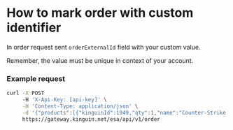 # How to mark order with custom identifier

In order request sent `orderExternalId` field with your custom value.

Remember, the value must be unique in context of your account.

### Example request

```bash
curl -X POST
     -H 'X-Api-Key: [api-key]' \
     -H 'Content-Type: application/json' \
     -d '{"products":[{"kinguinId":1949,"qty":1,"name":"Counter-Strike: Source Steam CD Key","price":5.79}],"orderExternalId":"ZETHAE8IVEIKU"}' \
     https://gateway.kinguin.net/esa/api/v1/order
```
